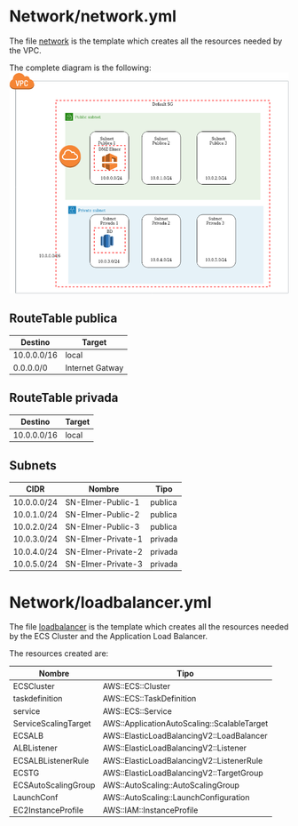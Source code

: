 # Network/network.yml
The file  [network](/Network/network.yml) is the template which creates all the resources needed by the VPC.

The complete diagram is the following:
![alt text](/Pictures/CloudFormation1.png)

## RouteTable publica

Destino  | Target
------------- | -------------
10.0.0.0/16  | local
0.0.0.0/0  | Internet Gatway

## RouteTable privada

Destino  | Target
------------- | -------------
10.0.0.0/16  | local

## Subnets

CIDR  | Nombre | Tipo
------------- | ------------- | -------------
10.0.0.0/24  | SN-Elmer-Public-1 | publica
10.0.1.0/24  | SN-Elmer-Public-2 | publica
10.0.2.0/24  | SN-Elmer-Public-3 | publica
10.0.3.0/24  | SN-Elmer-Private-1 | privada
10.0.4.0/24  | SN-Elmer-Private-2 | privada
10.0.5.0/24  | SN-Elmer-Private-3 | privada

# Network/loadbalancer.yml
The file  [loadbalancer](/Network/loadbalanceer.yml) is the template which creates all the resources needed by the ECS Cluster and the Application Load Balancer.

The resources created are:

Nombre | Tipo
------------- | -------------
ECSCluster | AWS::ECS::Cluster
taskdefinition |  AWS::ECS::TaskDefinition
service | AWS::ECS::Service
ServiceScalingTarget | AWS::ApplicationAutoScaling::ScalableTarget
ECSALB | AWS::ElasticLoadBalancingV2::LoadBalancer
ALBListener | AWS::ElasticLoadBalancingV2::Listener
ECSALBListenerRule | AWS::ElasticLoadBalancingV2::ListenerRule
ECSTG | AWS::ElasticLoadBalancingV2::TargetGroup
ECSAutoScalingGroup | AWS::AutoScaling::AutoScalingGroup
LaunchConf | AWS::AutoScaling::LaunchConfiguration
EC2InstanceProfile | AWS::IAM::InstanceProfile